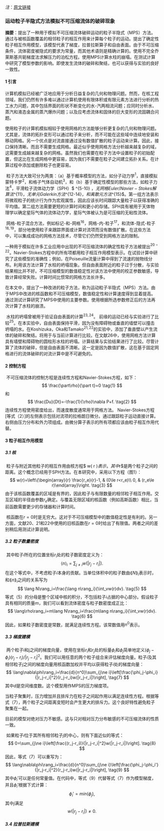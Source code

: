 *注*：[原文链接](./MPS1996.pdf)





### 运动粒子半隐式方法模拟不可压缩流体的破碎现象

**摘要**：提出了一种用于模拟不可压缩流体破碎运动的粒子半隐式（MPS）方法。通过与被核函数覆盖的相邻粒子的相互作用来计算每个粒子的运动。提出了确定性粒子相互作用模型，该模型代表了梯度，拉普拉斯算子和自由表面。由于不可压缩条件，流体密度被隐式的要求为常量，而其他术语则是精确计算的。使用不完全乔莱斯基共轭梯度法求解压力的泊松方程。使用MPS计算水柱的崩塌。在测试计算中研究了模型参数的影响。即使发生流体的破碎和聚结，也可以获得与实验的良好一致性。

#### 1 引言

​	计算机模拟已经被广泛地应用于分析日益复杂的几何和物理问题。然而，在核工程领域，我们仍然有许多难以通过计算机使用有限体积或有限元素方法进行分析的热工水力问题，其中包括界面的形状不断变化的水-汽两相流问题；应同时分析水、蒸汽和液态金属的蒸汽爆炸问题；以及应考虑流体和固体的巨大变形的流固耦合问题。

​	使用粒子的计算机模拟相较于使用网格的方法能够分析更复杂的几何和物理问题。尤其是，流体的拓扑变形可以通过粒子来分析，而不可能在这些域中连续地安装和移动网格。另一个优点是对流直接通过没有数值扩散的粒子运动来计算。因此，接口保持清晰。而且不需要生成网格。最近似乎使用网格方法分析越来越复杂的域，这需要生成越来越复杂的网格。虽然我们也需要在粒子方法中设置粒子的初始配置，但这比在生成网格中更容易，因为我们不需要在粒子之间建立拓扑关系。在计算过程中添加或删除粒子也更容易。

​	粒子方法大致可分为两类：（a）基于概率模型的方法，如分子动力学$^1$，直接模拟蒙特卡罗$^2$，和格子气体自动机$^3$，和（b）基于确定性模型的那些方法，如粒子力法$^4$，平滑粒子流体动力学（SPH）$ ^{5-10} $，无网格Euler / Navier-Stokes解算法$^{11}$，无单元Galerkin方法$^{12-14}$，和离散元方法$^{15}$。第一组方法表示将微观粒子的统计行为作为宏观属性，因此应该长时间跟踪大量粒子以获得准确的平均值。第二组方法需要更短的计算时间和更小的存储。SPH具有被用于天体物理学以确定星际气体的流体动力学，星际气体被认为是可压缩的无粘性流体。

​	网格-粒子混合方法，例如标记-和-网格$^{16}$，网格-内-粒子$^{17}$，和流体-隐式-粒子$^{18,19}$，部分地使用粒子来跟踪界面或计算对流项而没有数值扩散。在这些方法中，可以集成成功的网格方法技术，尽管它们仍然受到网格方法的限制。

​	一种用于模拟在许多工业应用中出现的不可压缩流体的确定性粒子方法被提出$^{20-22}$。Navier-Stokes方程中的所有项都用粒子相互作用模型表示。在试验计算中研究了这些模型的准确性；例如，在Poiseuille流量计算中得到了流速的抛物线分布。利用该方法计算了水柱的坍塌现象。但自由表面附近的粒子过于分散，与实验结果相比并不好。不可压缩模型的数值稳定性对该方法中使用的校正参数敏感，导致计算经常失败。计算时间比惯常的网格方法长许多。

​	在本文中，提出了一种改进的粒子方法，称为运动粒子半隐式（MPS）方法。由于MPS中改进的核函数和不可压缩模型，数值稳定性和计算速度得到显着提高。通过测试计算研究了MPS中使用的主要参数。使用根据所选参数修正后的方法再次计算了水柱的崩溃。

​	水柱的坍塌曾被用于验证自由表面的计算$^{23,24}$。 前缘的运动已经与实验进行了比较$^{25}$。在本实验中，自由表面保持平滑，因为没有障碍物或垂直的墙壁可以撞击坍塌的水。在Koshizuka，Oka和Tamako$^{21,22}$的实验中，添加了垂直壁以产生流体的破碎和聚结。将用于与当前计算进行比较。在文献26中，使用网格方法计算具有墙壁和障碍物的圆柱形水柱的坍塌。计算结果与实验结果进行了比较。尽管计算了流体的破碎，但是自由表面不清晰。这一定是因为数值扩散，这在基于固定网格进行的流体破碎的对流计算中是不可避免的。

#### 2 控制方程

​	不可压缩流体的控制方程是连续性方程和Navier-Stokes方程，如下：
$$
\frac{\part\rho}{\part t}=0		\tag{1}
$$
和
$$
\frac{Du}{Dt}=-\frac{1}{\rho}\nabla P+f.		\tag{2}
$$
连续性方程使用密度给出，而速度散度通常用于网格方法。 Navier-Stokes方程[等式（2）]的左侧表示包括对流项的拉格朗日微分。通过跟踪粒子运动直接计算。右侧由压力分布和外力项组成。由微分算子表示的所有项都应该由粒子相互作用代替。

#### 3 粒子相互作用模型

##### 3.1 核

​	粒子与附近其他粒子的相互作用由核方程$ w( r )$表示，其中$r$是两个粒子之间的距离。这个概念已经用于SPH方法。在本研究中，采用以下方程（图1）：
$$
w(r)=\left\{\begin{array}{r} \frac{r_e}{r}-1, & (0\le r<r_e)\\
0, & (r_e\le r)\end{array}\right.		\tag{3}
$$
由于该核函数覆盖的区域是有界的，因此粒子与有限数量的相邻粒子相互作用。交互区域的半径由参数$r_e$确定。与覆盖无限区域的核函数（例如高斯函数）相比，当前函数需要更少的存储器和计算时间。

​	核函数在$r = 0$时是无穷大。这对于不可压缩模型中的数值稳定性是有利的。另一方面，文献20、21和22中使用的旧核函数在$r=0$时给出了有限值。两者之间的差别稍后用测试计算说明。

##### 3.2 粒子数量密度

​	其中粒子$i$所在的位置坐标$r_i$处的粒子数密度定义为：
$$
\langle n\rangle_i=\sum_{j\ne i}w(|r_j-r_i|).		\tag{4}
$$
在这个等式中，不考虑粒子$i$本身的贡献。当单位体积中的粒子数由$\lang N\rang_i$表示时，和$\lang n\rang_i$之间的关系写为
$$
\lang N\rang_i=\frac{\lang n\rang_i}{\int_vw(r)dv}.		\tag{5}
$$
等式（5）的分母是整个区域中核的积分，不包括粒子$i$占据的中心部分。假设粒子具有相同的质量$m$，我们可以看到流体密度与粒子数密度成正比：
$$
\lang\rho\rang_i=m\lang N\rang_i=\frac{m\lang n\rang_i}{\int_vw(r)dv}.		\tag{6}
$$
因此，如果粒子数密度是常数，就满足连续性方程。该常数值用$n^0$表示。

##### 3.3 梯度建模

​	两个粒子i和j之间的梯度向量，使用在坐标$r_i$和$r_j$处的标量$\phi_i$和$\phi_j$简单地定义$(\phi_j-\phi_i)(r_j-r_i)/|r_j-r_i|^2$。我们可以用任意的两个粒子组合来评估梯度向量。粒子$i$及其相邻粒子$j$之间的梯度向量用核函数加权并平均以获得粒子$i$处的梯度向量：
$$
\lang\nabla\phi\rang_i=\frac{d}{n^0}\sum_{j\ne i}\left[\frac{\phi_j-\phi_i}{|r_j-r_i|^2}(r_j-r_i)w(|r_j-r_i|)\right],		\tag{7}
$$
其中$d$是空间维度数。这个模型用作MPS的压力梯度项。

​	当粒子聚集时，压力增加并且排斥力在粒子之间起作用以满足连续性方程。根据等式（7），两个粒子之间距离变短时会产生更大的排斥力。这个良好特性避免粒子聚集在一起。

​	目前的模型对绝对压力不敏感。这与只对相对压力分布敏感的不可压缩流体的性质一致。

​	如果粒子$i$位于其所有相邻粒子$j$的中心，则有下面近似的等式：
$$
0=\sum_{j\ne i}\left[\frac{(r_j-r_i)}{|r_j-r_i|^2}w(|r_j-r_i|)\right].		\tag{8}
$$
因此，等式（7）可以重写为：
$$
\lang\nabla\phi\rang_i=\frac{d}{n^0}\sum_{j\ne i}\left[\frac{\phi_j-\phi_i'}{|r_j-r_i|^2}(r_j-r_i)w(|r_j-r_i|)\right],		\tag{9}
$$
其中$\phi_i'$可以是任何常量值。在代码中，等式（9）代替等式（7）作为模型梯度，并且$\phi_i'$根据下式计算：
$$
\phi_i'=min(\phi_j),		\tag{10}
$$
其中$j$满足
$$
w(|r_j-r_i|)\ne0.
$$

##### 3.4 拉普拉斯建模

